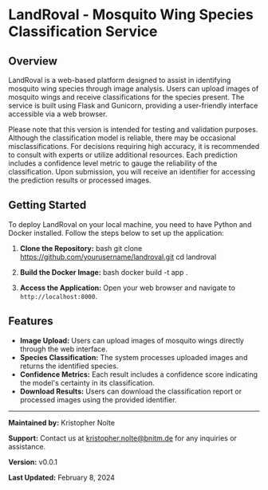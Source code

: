 # LandRoval - Mosquito Wing Species Classification Service

## Overview
LandRoval is a web-based platform designed to assist in identifying mosquito wing species through image analysis. Users can upload images of mosquito wings and receive classifications for the species present. The service is built using Flask and Gunicorn, providing a user-friendly interface accessible via a web browser.

Please note that this version is intended for testing and validation purposes. Although the classification model is reliable, there may be occasional misclassifications. For decisions requiring high accuracy, it is recommended to consult with  experts or utilize additional resources. Each prediction includes a confidence level metric to gauge the reliability of the classification. Upon submission, you will receive an identifier for accessing the prediction results or processed images.

## Getting Started
To deploy LandRoval on your local machine, you need to have Python and Docker installed. Follow the steps below to set up the application:

1. **Clone the Repository:**
bash git clone https://github.com/yourusername/landroval.git cd landroval

2. **Build the Docker Image:**
bash docker build -t app .


4. **Access the Application:**
   Open your web browser and navigate to `http://localhost:8000`.

## Features
- **Image Upload:** Users can upload images of mosquito wings directly through the web interface.
- **Species Classification:** The system processes uploaded images and returns the identified species.
- **Confidence Metrics:** Each result includes a confidence score indicating the model's certainty in its classification.
- **Download Results:** Users can download the classification report or processed images using the provided identifier.

---

**Maintained by:** Kristopher Nolte

**Support:** Contact us at kristopher.nolte@bnitm.de for any inquiries or assistance.

**Version:** v0.0.1

**Last Updated:** February  8,  2024
